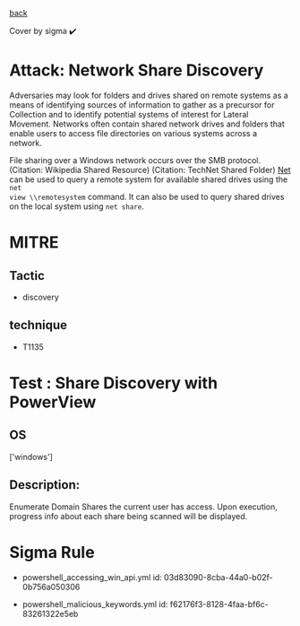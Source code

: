 [back](../index.md)

Cover by sigma :heavy_check_mark: 

# Attack: Network Share Discovery

 Adversaries may look for folders and drives shared on remote systems as a means of identifying sources of information to gather as a precursor for Collection and to identify potential systems of interest for Lateral Movement. Networks often contain shared network drives and folders that enable users to access file directories on various systems across a network. 

File sharing over a Windows network occurs over the SMB protocol. (Citation: Wikipedia Shared Resource) (Citation: TechNet Shared Folder) [Net](https://attack.mitre.org/software/S0039) can be used to query a remote system for available shared drives using the <code>net view \\\\remotesystem</code> command. It can also be used to query shared drives on the local system using <code>net share</code>.

# MITRE
## Tactic
  - discovery

## technique
  - T1135

# Test : Share Discovery with PowerView

## OS

 ['windows']

## Description:

 Enumerate Domain Shares the current user has access. Upon execution, progress info about each share being scanned will be displayed.


# Sigma Rule
 - powershell_accessing_win_api.yml id: 03d83090-8cba-44a0-b02f-0b756a050306

 - powershell_malicious_keywords.yml id: f62176f3-8128-4faa-bf6c-83261322e5eb

